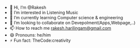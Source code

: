 - 👋 Hi, I’m @Rakesh
- 👀 I’m interested in Listening Music
- 🌱 I’m currently learning Computer science & engineering
- 💞️ I’m looking to collaborate on Devepolment(Apps,Webpage,..)
- 📫 How to reach me rakesh.harilingam@gmail.com
- 😄 Pronouns: he/him
- ⚡ Fun fact: TheCode:creativity 

<!---
Rakesh-IND/Rakesh-IND is a ✨ special ✨ repository because its `README.md` (this file) appears on your GitHub profile.
You can click the Preview link to take a look at your changes.
--->
